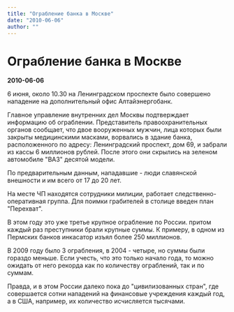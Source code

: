```yaml
---
title: "Ограбление банка в Москве"
date: "2010-06-06"
author: ""
---
```


# Ограбление банка в Москве

**2010-06-06** 

6 июня, около 10.30 на Ленинградском проспекте было совершено нападение на дополнительный офис Алтайэнергобанк.

Главное управление внутренних дел Москвы подтверждает информацию об ограблении. Представитель правоохранительных органов сообщает, что двое вооруженных мужчин, лица которых были закрыты медицинскими масками, ворвались в здание банка, расположенного по адресу: Ленинградский проспект, дом 69, и забрали из кассы 6 миллионов рублей. После этого они скрылись на зеленом автомобиле "ВАЗ" десятой модели.

По предварительным данным, нападавшие - люди славянской внешности и им всего от 17 до 20 лет.

На месте ЧП находятся сотрудники милиции, работает следственно-оперативная группа. Для поимки грабителей в столице введен план "Перехват".

В этом году это уже третье крупное ограбление по России. притом каждый раз преступники брали крупные суммы. К примеру, в одном из Пермских банков инкасатор изъял более 250 миллионов.

В 2009 году было 3 ограбления, в 2004 - четыре, но суммы были гораздо меньше. Если учесть, что это только начало года, то можно ожидать от него рекорда как по количеству ограблений, так и по суммам.

Правда, и в этом России далеко пока до "цивилизованных стран", где совершается сотни нападений на финансовые учреждения каждый год, а в США, например, их количество исчисляется тысячами.